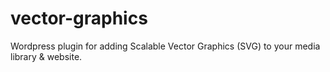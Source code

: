 # vector-graphics
Wordpress plugin for adding Scalable Vector Graphics (SVG) to your media library &amp; website.
